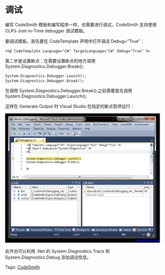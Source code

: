 # 调试

编写 CodeSmith 模板和编写程序一样，也需要进行调试，CodeSmith 支持使用 CLR’s Just-in-Time debugger 调试模板。

要调试模板，首先要在 CodeTemplate 声明中打开调试 Debug=”True”：
```
<%@ CodeTemplate Language="C#" TargetLanguage="C#" Debug="True" %>
```

第二步是设置断点：在需要设置断点的地方调用 System.Diagnostics.Debugger.Break();

```
System.Diagnostics.Debugger.Launch();
System.Diagnostics.Debugger.Break();
```

在调用 System.Diagnostics.Debugger.Break();之前需要首先调用System.Diagnostics.Debugger.Launch();

这样在 Generate Output 时 Visual Studio 在指定的断点暂停运行：

![第18张](images/18.png)

此外也可以利用 .Net 的 System.Diagnostics.Trace 和 System.Diagnostics.Debug 添加调试信息。

Tags: [CodeSmith](http://www.imobilebbs.com/wordpress/archives/tag/codesmith)